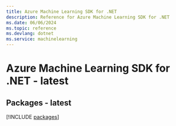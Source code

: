 ```yaml
---
title: Azure Machine Learning SDK for .NET
description: Reference for Azure Machine Learning SDK for .NET
ms.date: 06/06/2024
ms.topic: reference
ms.devlang: dotnet
ms.service: machinelearning
---
```

# Azure Machine Learning SDK for .NET - latest
## Packages - latest
[!INCLUDE [packages](machine-learning-index.md)]